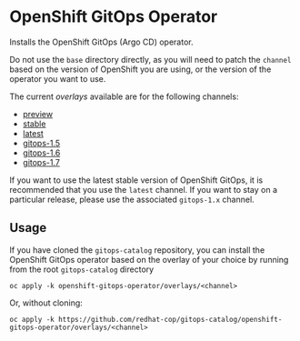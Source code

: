 # OpenShift GitOps Operator

Installs the OpenShift GitOps (Argo CD) operator.

Do not use the `base` directory directly, as you will need to patch the `channel` based on the version of OpenShift you are using, or the version of the operator you want to use.

The current *overlays* available are for the following channels:
* [preview](overlays/preview)
* [stable](overlays/stable)
* [latest](overlays/latest)
* [gitops-1.5](overlays/gitops-1.5)
* [gitops-1.6](overlays/gitops-1.6)
* [gitops-1.7](overlays/gitops-1.7)

If you want to use the latest stable version of OpenShift GitOps, it is recommended that you use the `latest` channel.  If you want to stay on a particular release, please use the associated `gitops-1.x` channel.


## Usage

If you have cloned the `gitops-catalog` repository, you can install the OpenShift GitOps operator based on the overlay of your choice by running from the root `gitops-catalog` directory

```
oc apply -k openshift-gitops-operator/overlays/<channel>
```

Or, without cloning:

```
oc apply -k https://github.com/redhat-cop/gitops-catalog/openshift-gitops-operator/overlays/<channel>
```
